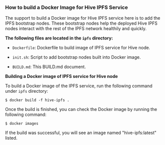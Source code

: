 ### How to build a Docker Image for Hive IPFS Service

The support to build a Docker image for Hive IPFS service here is to add the IPFS bootstrap nodes. These bootstrap nodes help the deployed Hive IPFS nodes interact with the rest of the IPFS network healthily and quickly.



**The following files are located in the `ipfs` directory:**

- `Dockerfile`: Dockerfile to build image of IPFS service for Hive node.

- `init.sh`: Script to add bootstrap nodes built into Docker image.

- `BUILD.md`: This BUILD.md document.



**Building a Docker image of IPFS service for Hive node**

To build a Docker image of the IPFS service, run the following command under `ipfs` directory:

```shell
$ docker build -f hive-ipfs .
```

Once the build is finished, you can check the Docker image by running the following command:

```shell
$ docker images
```

If the build was successful, you will see an image named "hive-ipfs:latest" listed.


